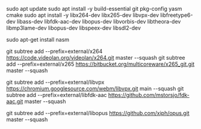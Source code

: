 sudo apt update
sudo apt install -y build-essential git pkg-config yasm cmake
sudo apt install -y libx264-dev libx265-dev libvpx-dev libfreetype6-dev libass-dev libfdk-aac-dev libopus-dev libvorbis-dev libtheora-dev libmp3lame-dev libopus-dev libspeex-dev libsdl2-dev

sudo apt-get install nasm

git subtree add --prefix=external/x264 https://code.videolan.org/videolan/x264.git master --squash
git subtree add --prefix=external/x265 https://bitbucket.org/multicoreware/x265_git.git master --squash
                                         

git subtree add --prefix=external/libvpx https://chromium.googlesource.com/webm/libvpx.git main --squash
git subtree add --prefix=external/libfdk-aac https://github.com/mstorsjo/fdk-aac.git master --squash

git subtree add --prefix=external/libopus https://github.com/xiph/opus.git master --squash






